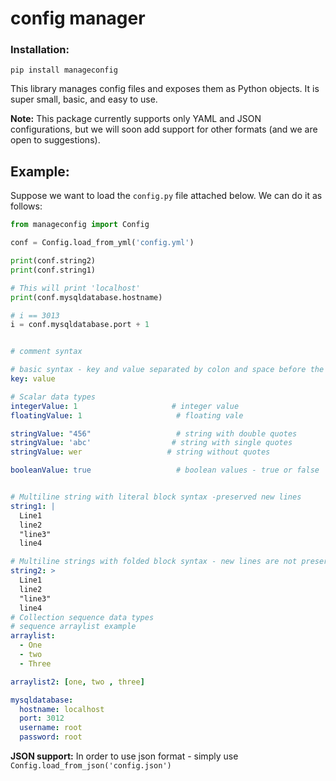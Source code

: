 # config manager

### Installation:
```
pip install manageconfig
```

This library manages config files and exposes them as Python objects. It is super small, basic, and easy to use.

**Note:** This package currently supports only YAML and JSON configurations, but we will soon add support for other formats (and we are open to suggestions).

## Example:

Suppose we want to load the `config.py` file attached below. We can do it as follows:


```python
from manageconfig import Config

conf = Config.load_from_yml('config.yml')

print(conf.string2)
print(conf.string1)

# This will print 'localhost'
print(conf.mysqldatabase.hostname)

# i == 3013
i = conf.mysqldatabase.port + 1

```


```yml

# comment syntax

# basic syntax - key and value separated by colon and space before the value
key: value

# Scalar data types
integerValue: 1                     # integer value
floatingValue: 1                     # floating vale

stringValue: "456"                   # string with double quotes
stringValue: 'abc'                  # string with single quotes
stringValue: wer                   # string without quotes

booleanValue: true                   # boolean values - true or false


# Multiline string with literal block syntax -preserved new lines
string1: |
  Line1
  line2
  "line3"
  line4

# Multiline strings with folded block syntax - new lines are not preserved, leading and trailing spaces are ignore
string2: >
  Line1
  line2
  "line3"
  line4
# Collection sequence data types
# sequence arraylist example
arraylist:
  - One
  - two
  - Three

arraylist2: [one, two , three]

mysqldatabase:
  hostname: localhost
  port: 3012
  username: root
  password: root
```

**JSON support:** In order to use json format - simply use `Config.load_from_json('config.json')`
